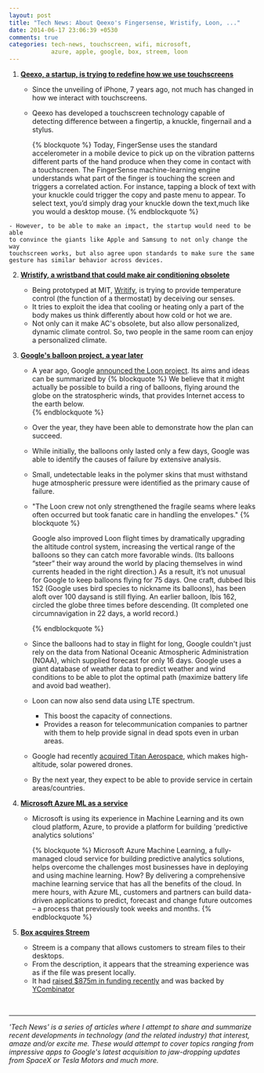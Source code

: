 ```yaml
---
layout: post
title: "Tech News: About Qeexo's Fingersense, Wristify, Loon, ..."
date: 2014-06-17 23:06:39 +0530
comments: true
categories: tech-news, touchscreen, wifi, microsoft, 
            azure, apple, google, box, streem, loon
---
```


1. **[Qeexo, a startup, is trying to redefine how we use touchscreens](http://www.wired.com/2014/06/qeexo)**
    - Since the unveiling of iPhone, 7 years ago, not much has changed in how 
      we interact with touchscreens.
    - Qeexo has developed a touchscreen technology capable of detecting difference
      between a fingertip, a knuckle, fingernail and a stylus.
      
      {% blockquote %}
      Today, FingerSense uses the standard accelerometer in a mobile device to pick up on the vibration patterns different parts of the hand produce when they come in contact with a touchscreen. The FingerSense machine-learning engine understands what part of the finger is touching the screen and triggers a correlated action. For instance, tapping a block of text with your knuckle could trigger the copy and paste menu to appear. To select text, you’d simply drag your knuckle down the text,much like you would a desktop mouse.
     {% endblockquote %}
<!--more-->
    - However, to be able to make an impact, the startup would need to be able 
    to convince the giants like Apple and Samsung to not only change the way
    touchscreen works, but also agree upon standards to make sure the same 
    gesture has similar behavior across devices.


2. **[Wristify, a wristband that could make air conditioning obsolete](http://www.wired.com/2013/10/an-ingenious-wristband-that-keeps-your-body-at-the-perfect-temperature-no-ac-required/)**
    - Being prototyped at MIT, [Writify](http://wristifyme.com/), is trying to provide 
    temperature control (the function of a thermostat) by deceiving our senses.
    - It tries to exploit the idea that cooling or heating only a part of the
    body makes us think differently about how cold or hot we are. 
    - Not only can it make AC's obsolete, but also allow personalized, dynamic
    climate control. So, two people in the same room can enjoy a personalized
    climate. 


3. **[Google's balloon project, a year later](http://www.wired.com/2014/06/google-balloons-year-later)**
    - A year ago, Google [announced the Loon project](http://googleblog.blogspot.in/2013/06/introducing-project-loon.html). 
      Its aims and ideas can be summarized by 
      {% blockquote %}
      We believe that it might actually be possible to build a ring of balloons, flying around the globe on the stratospheric winds, that provides Internet access to the earth below.  
      {% endblockquote %}

    - Over the year, they have been able to demonstrate how the plan can succeed.
    - While initially, the balloons only lasted only a few days, Google was able
      to identify the causes of failure by extensive analysis. 
    - Small, undetectable leaks in the polymer skins that must withstand huge
      atmospheric pressure were identified as the primary cause of failure.
    - "The Loon crew not only strengthened the fragile seams where leaks often
      occurred but took fanatic care in handling the envelopes."
      {% blockquote %} 

      Google also improved Loon flight times by dramatically upgrading the altitude control system, increasing the vertical range of the balloons so they can catch more favorable winds. (Its balloons “steer” their way around the world by placing themselves in wind currents headed in the right direction.) As a result, it’s not unusual for Google to keep balloons flying for 75 days. One craft, dubbed Ibis 152 (Google uses bird species to nickname its balloons), has been aloft over 100 daysand is still flying. An earlier balloon, Ibis 162, circled the globe three times before descending. (It completed one circumnavigation in 22 days, a world record.) 
      
      {% endblockquote %}
    - Since the balloons had to stay in flight for long, Google couldn't just rely
    on the data from National Oceanic Atmospheric Administration (NOAA), which
    supplied forecast for only 16 days. Google uses a giant database of weather 
    data to predict weather and wind conditions to be able to plot the optimal
    path (maximize battery life and avoid bad weather).

    - Loon can now also send data using LTE spectrum.
      - This boost the capacity of connections.
      - Provides a reason for telecommunication companies to partner with them
        to help provide signal in dead spots even in urban areas.

    - Google had recently [acquired Titan Aerospace](http://techcrunch.com/2014/04/14/google-acquires-titan-aerospace-the-drone-company-pursued-by-facebook/),
      which makes high-altitude, solar powered drones.

    - By the next year, they expect to be able to provide service in certain
      areas/countries.


4. **[Microsoft Azure ML as a service](http://blogs.technet.com/b/microsoft_blog/archive/2014/06/16/microsoft-azure-machine-learning-combines-power-of-comprehensive-machine-learning-with-benefits-of-cloud.aspx)**
    - Microsoft is using its experience in Machine Learning and its own cloud platform, 
      Azure, to provide a platform for building 'predictive analytics solutions'
        
      {% blockquote %}
      Microsoft Azure Machine Learning, a fully-managed cloud service for building predictive analytics solutions, helps overcome the challenges most businesses have in deploying and using machine learning. How? By delivering a comprehensive machine learning service that has all the benefits of the cloud. In mere hours, with Azure ML, customers and partners can build data-driven applications to predict, forecast and change future outcomes – a process that previously took weeks and months.
      {% endblockquote %}


5. **[Box acquires Streem](http://techcrunch.com/2014/06/16/box-acquires-yc-backed-streem/)**
    - Streem is a company that allows customers to stream files to their desktops.
    - From the description, it appears that the streaming experience was as if the file was present locally.
    - It had [raised $875m in funding
      recently](http://techcrunch.com/2014/04/25/streem-seed-funding/) and was
      backed by [YCombinator](http://www.ycombinator.com/) 

&nbsp;
&nbsp;

----
*'Tech News' is a series of articles where I attempt to share and summarize
recent developments in technology (and the related industry) that interest,
amaze and/or excite me. These would attempt to cover topics ranging from impressive 
apps to Google's latest acquisition to jaw-dropping updates from SpaceX or Tesla Motors
and much more.*

